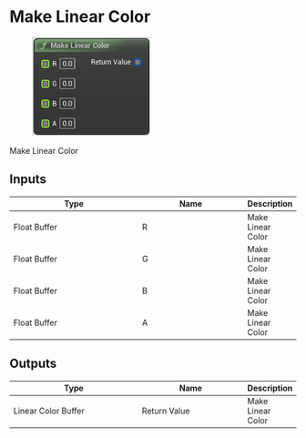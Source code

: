 # Make Linear Color

<div align="left" data-full-width="false">

<figure><img src="Make_Linear_Color.png" alt=""><figcaption></figcaption></figure>

</div>

Make Linear Color

## Inputs

<table>
<thead><tr><th width="250">Type</th><th width="200">Name</th><th>Description</th></tr></thead>
<tbody>
<tr><td>Float Buffer</td><td>R</td><td>Make Linear Color</td></tr>
<tr><td>Float Buffer</td><td>G</td><td>Make Linear Color</td></tr>
<tr><td>Float Buffer</td><td>B</td><td>Make Linear Color</td></tr>
<tr><td>Float Buffer</td><td>A</td><td>Make Linear Color</td></tr>
</tbody>
</table>

## Outputs

<table>
<thead><tr><th width="250">Type</th><th width="200">Name</th><th>Description</th></tr></thead>
<tbody>
<tr><td>Linear Color Buffer</td><td>Return Value</td><td>Make Linear Color</td></tr>
</tbody>
</table>